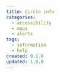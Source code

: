 ```yaml
---
title: Circle info
categories:
  - accessibility
  - maps
  - alerts
tags:
  - information
  - help
created: 0.1.0
updated: 1.0.0
---
```

